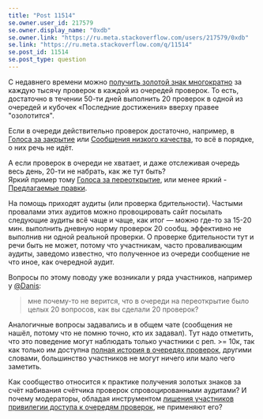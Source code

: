 ```yaml
---
title: "Post 11514"
se.owner.user_id: 217579
se.owner.display_name: "0xdb"
se.owner.link: "https://ru.meta.stackoverflow.com/users/217579/0xdb"
se.link: "https://ru.meta.stackoverflow.com/q/11514"
se.post_id: 11514
se.post_type: question
---
```

<p>С недавнего времени можно <a href="https://ru.meta.stackoverflow.com/q/11337">получить золотой знак многократно</a> за каждую тысячу проверок в каждой из очередей проверок. То есть, достаточно в течении 50-ти дней выполнить 20 проверок в одной из очередей и кубочек «Последние достижения» вверху правее &quot;озолотится&quot;.</p>
<p>Если в очереди действительно проверок достаточно, например, в <a href="https://ru.stackoverflow.com/review/close">Голоса за закрытие</a> или <a href="https://ru.stackoverflow.com/review/low-quality-posts">Сообщения низкого качества</a>, то всё в порядке, о них речь не идёт.</p>
<p>А если проверок в очереди не хватает, и даже отслеживая очередь весь день, 20-ти не набрать, как же тут быть?<br />
Яркий пример тому <a href="https://ru.stackoverflow.com/review/reopen">Голоса за переоткрытие</a>, или менее яркий - <a href="https://ru.stackoverflow.com/review/suggested-edits">Предлагаемые правки</a>.</p>
<p>На помощь приходят аудиты (или проверка бдительности). Частыми провалами этих аудитов можно провоцировать сайт посылать следующие аудиты всё чаще и чаще, как итог — можно где-то за 15-20 мин. выполнить дневную норму проверок 20 сообщ. эффективно не выполнив ни одной реальной проверки. О проверке бдительности тут и речи быть не может, потому что участникам, часто проваливающим аудиты, заведомо известно, что полученное из очереди сообщение не что иное, как очередной аудит.</p>
<p>Вопросы по этому поводу уже возникали у ряда участников, например у <a href="https://chat.stackexchange.com/transcript/message/57176121#57176121">@Danis</a>:</p>
<blockquote>
<p>мне почему-то не верится, что в очереди на переоткрытие было целых 20 вопросов, как вы сделали 20 проверок?</p>
</blockquote>
<p>Аналогичные вопросы задавались и в общем чате (сообщения не нашёл, потому что не помню точно, кто их задавал). Тут надо отметить, что это поведение могут наблюдать только участники с реп. &gt;= 10к, так как только им доступна <a href="https://ru.stackoverflow.com/help/privileges/moderator-tools">полная история в очередях проверок</a>, другими словами, большинство участников не могут ничего или мало чего заметить.</p>
<p>Как сообщество относится к практике получения золотых знаков за счёт набивания счётчика проверок спровоцированными аудитами? И почему модераторы, обладая инструментом <a href="https://ru.stackoverflow.com/help/review-suspensions">лишения участников привилегии доступа к очередям проверок</a>, не применяют его?</p>
